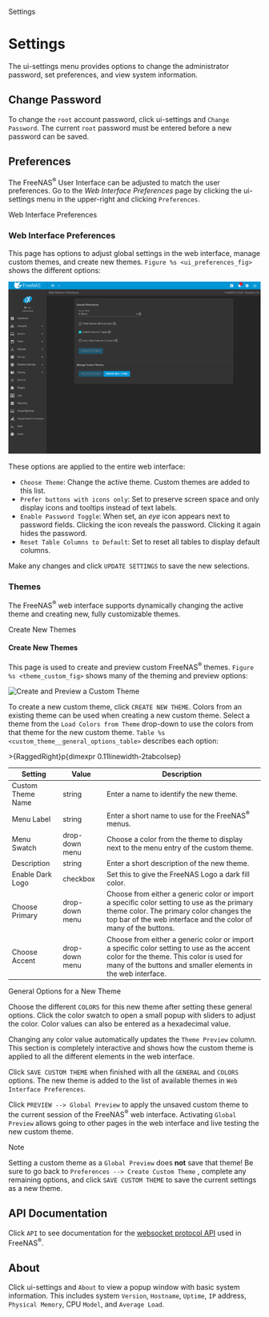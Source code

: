 <div class="index">

Settings

</div>

Settings
========

The ui-settings menu provides options to change the administrator
password, set preferences, and view system information.

Change Password
---------------

To change the `root` account password, click ui-settings and
`Change Password`. The current `root` password must be entered before a
new password can be saved.

Preferences
-----------

The FreeNAS<sup>®</sup> User Interface can be adjusted to match the user
preferences. Go to the *Web Interface Preferences* page by clicking the
ui-settings menu in the upper-right and clicking `Preferences`.

<div class="index">

Web Interface Preferences

</div>

### Web Interface Preferences

This page has options to adjust global settings in the web interface,
manage custom themes, and create new themes.
`Figure %s <ui_preferences_fig>` shows the different options:

<div id="ui_preferences_fig">

![Web Interface Preferences](images/settings-preferences.png)

</div>

These options are applied to the entire web interface:

-   `Choose Theme`: Change the active theme. Custom themes are added to
    this list.
-   `Prefer buttons with icons only`: Set to preserve screen space and
    only display icons and tooltips instead of text labels.
-   `Enable Password Toggle`: When set, an *eye* icon appears next to
    password fields. Clicking the icon reveals the password. Clicking it
    again hides the password.
-   `Reset Table Columns to Default`: Set to reset all tables to display
    default columns.

Make any changes and click `UPDATE SETTINGS` to save the new selections.

### Themes

The FreeNAS<sup>®</sup> web interface supports dynamically changing the
active theme and creating new, fully customizable themes.

<div class="index">

Create New Themes

</div>

#### Create New Themes

This page is used to create and preview custom FreeNAS<sup>®</sup>
themes. `Figure %s <theme_custom_fig>` shows many of the theming and
preview options:

<div id="theme_custom_fig">

![Create and Preview a Custom
Theme](images/settings-preferences-create-custom-theme.png)

</div>

To create a new custom theme, click `CREATE NEW THEME`. Colors from an
existing theme can be used when creating a new custom theme. Select a
theme from the `Load Colors from Theme` drop-down to use the colors from
that theme for the new custom theme.
`Table %s <custom_theme__general_options_table>` describes each option:

<div class="tabularcolumns">

&gt;{RaggedRight}p{dimexpr 0.11linewidth-2tabcolsep}

</div>

<div id="custom_theme__general_options_table">

| Setting           | Value          | Description                                                                                                                                                                                               |
|-------------------|----------------|-----------------------------------------------------------------------------------------------------------------------------------------------------------------------------------------------------------|
| Custom Theme Name | string         | Enter a name to identify the new theme.                                                                                                                                                                   |
| Menu Label        | string         | Enter a short name to use for the FreeNAS<sup>®</sup> menus.                                                                                                                                              |
| Menu Swatch       | drop-down menu | Choose a color from the theme to display next to the menu entry of the custom theme.                                                                                                                      |
| Description       | string         | Enter a short description of the new theme.                                                                                                                                                               |
| Enable Dark Logo  | checkbox       | Set this to give the FreeNAS Logo a dark fill color.                                                                                                                                                      |
| Choose Primary    | drop-down menu | Choose from either a generic color or import a specific color setting to use as the primary theme color. The primary color changes the top bar of the web interface and the color of many of the buttons. |
| Choose Accent     | drop-down menu | Choose from either a generic color or import a specific color setting to use as the accent color for the theme. This color is used for many of the buttons and smaller elements in the web interface.     |

General Options for a New Theme

</div>

Choose the different `COLORS` for this new theme after setting these
general options. Click the color swatch to open a small popup with
sliders to adjust the color. Color values can also be entered as a
hexadecimal value.

Changing any color value automatically updates the `Theme Preview`
column. This section is completely interactive and shows how the custom
theme is applied to all the different elements in the web interface.

Click `SAVE CUSTOM THEME` when finished with all the `GENERAL` and
`COLORS` options. The new theme is added to the list of available themes
in `Web Interface Preferences`.

Click `PREVIEW --> Global Preview` to apply the unsaved custom theme to
the current session of the FreeNAS<sup>®</sup> web interface. Activating
`Global Preview` allows going to other pages in the web interface and
live testing the new custom theme.

<div class="note">

<div class="title">

Note

</div>

Setting a custom theme as a `Global Preview` does **not** save that
theme! Be sure to go back to `Preferences --> Create Custom Theme` ,
complete any remaining options, and click `SAVE CUSTOM THEME` to save
the current settings as a new theme.

</div>

API Documentation
-----------------

Click `API` to see documentation for the [websocket protocol
API](https://en.wikipedia.org/wiki/WebSocket) used in
FreeNAS<sup>®</sup>.

About
-----

Click ui-settings and `About` to view a popup window with basic system
information. This includes system `Version`, `Hostname`, `Uptime`, `IP`
address, `Physical Memory`, CPU `Model`, and `Average Load`.
